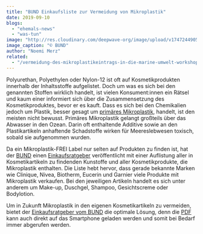 ```yaml
---
title: "BUND Einkaufsliste zur Vermeidung von Mikroplastik"
date: 2019-09-10
blogs: 
  - "ehemals-news"
  - "was-tun"
image: "http://res.cloudinary.com/deepwave-org/image/upload/v1747244905/deepwave.org/mikroplastik_einkaufsratgeber-3-e1580379794494.jpg"
image_caption: "© BUND"
author: "Noemi Merz"
related: 
  - "/vermeidung-des-mikroplastikeintrags-in-die-marine-umwelt-workshop/"
---
```


Polyurethan, Polyethylen oder Nylon-12 ist oft auf Kosmetikprodukten innerhalb der Inhaltsstoffe aufgelistet. Doch um was es sich bei den genannten Stoffen wirklich handelt, ist vielen Konsument:innen ein Rätsel und kaum einer informiert sich über die Zusammensetzung des Kosmetikproduktes, bevor er es kauft. Dass es sich bei den Chemikalien jedoch um Plastik, besser gesagt um [primäres Mikroplastik](https://www.deepwave.org/vermeidung-des-mikroplastikeintrags-in-die-marine-umwelt-workshop/), handelt, ist den meisten nicht bewusst. Primäres Mikroplastik gelangt großteils über das Abwasser in den Ozean. Darin oft enthaltende Additive sowie an den Plastikartikeln anhaftende Schadstoffe wirken für Meereslebwesen toxisch, sobald sie aufgenommen wurden.

Da ein Mikroplastik-FREI Label nur selten auf Produkten zu finden ist, hat der [BUND](https://www.bund.net/service/publikationen/detail/publication/bund-einkaufsratgeber-mikroplastik/?wt_zmc=nl.int.zonaudev.zeitverlag_hamburg_elbvertiefung_13_06_2018.nl_ref.zeitde.bildtext.link.20180613&utm_medium=nl&utm_campaign=nl_ref&utm_content=zeitde_bildtext_link_20180613&utm_source=zeitverlag_hamburg_elbvertiefung_13_06_2018_zonaudev_int) einen [Einkaufsratgeber](https://www.bund.net/fileadmin/user_upload_bund/publikationen/meere/meere_mikroplastik_einkaufsfuehrer.pdf) veröffentlicht mit einer Auflistung aller in Kosmetikartikeln zu findenden Kunstoffe und aller Kosmetikprodukte, die Mikroplastik enthalten. Die Liste hebt hervor, dass gerade bekannte Marken wie Clinique, Nivea, Biotherm, Eucerin und Garnier viele Produkte mit Mikroplastik verkaufen. Bei den jeweiligen Artikeln handelt es sich unter anderem um Make-up, Duschgel, Shampoo, Gesichtscreme oder Bodylotion.

Um in Zukunft Mikroplastik in den eigenen Kosmetikartikeln zu vermeiden, bietet der [Einkaufsratgeber vom BUND](https://www.bund.net/service/publikationen/detail/publication/bund-einkaufsratgeber-mikroplastik/?wt_zmc=nl.int.zonaudev.zeitverlag_hamburg_elbvertiefung_13_06_2018.nl_ref.zeitde.bildtext.link.20180613&utm_medium=nl&utm_campaign=nl_ref&utm_content=zeitde_bildtext_link_20180613&utm_source=zeitverlag_hamburg_elbvertiefung_13_06_2018_zonaudev_int) die optimale Lösung, denn die [PDF](https://www.bund.net/fileadmin/user_upload_bund/publikationen/meere/meere_mikroplastik_einkaufsfuehrer.pdf) kann auch direkt auf das Smartphone geladen werden und somit bei Bedarf immer abgerufen werden.
